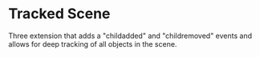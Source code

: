 # Tracked Scene

Three extension that adds a "childadded" and "childremoved" events and allows for deep tracking of all objects in the scene.
